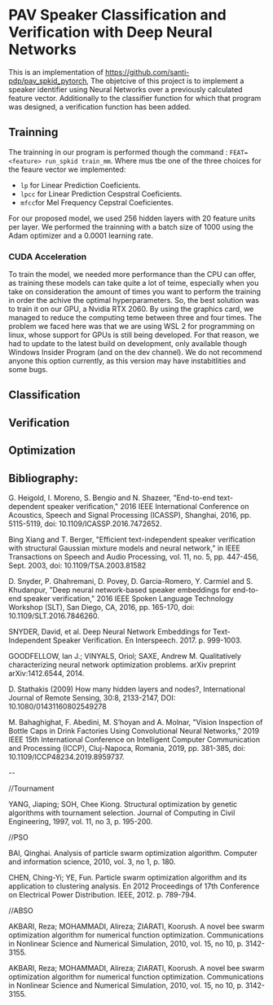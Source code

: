 # PAV Speaker Classification and Verification with Deep Neural Networks

This is an implementation of https://github.com/santi-pdp/pav_spkid_pytorch, The objetcive of this project is to implement a speaker identifier using Neural Networks over a previously calculated feature vector. Additionally to the classifier function for which that program was designed, a verification function has been added.

## Trainning
The trainning in our program is performed though the command : `FEAT=<feature> run_spkid train_mm`. Where <feature> mus tbe one of the three choices for the feaure vector we implemented:
  - `lp` for Linear Prediction Coeficients.
  - `lpcc` for Linear Prediction Cespstral Coeficients.
  - `mfcc`for Mel Frequency Cepstral Coeficientes.
  
For our proposed model, we used 256 hidden layers with 20 feature units per layer. We performed the trainning with a batch size of 1000 using the Adam optimizer and a 0.0001 learning rate.
  
### CUDA Acceleration
To train the model, we needed more performance than the CPU can offer, as training these models can take quite a lot of teime, especially when you take on consideration the amount of times you want to perform the training in order the achive the optimal hyperparameters. So, the best solution was to train it on our GPU, a Nvidia RTX 2060. By using the graphics card, we managed to reduce the computing teme between three and four times.
The problem we faced here was that we are using WSL 2 for programming on linux, whose support for GPUs is still being developed. For that reason, we had to update to the latest build on development, only available though Windows Insider Program (and on the dev channel). We do not recommend anyone this option currently, as this version may have instabitlities and some bugs. 

## Classification


## Verification



## Optimization



## Bibliography:

G. Heigold, I. Moreno, S. Bengio and N. Shazeer, "End-to-end text-dependent speaker verification," 2016 IEEE International Conference on Acoustics, Speech and Signal Processing (ICASSP), Shanghai, 2016, pp. 5115-5119, doi: 10.1109/ICASSP.2016.7472652.

Bing Xiang and T. Berger, "Efficient text-independent speaker verification with structural Gaussian mixture models and neural network," in IEEE Transactions on Speech and Audio Processing, vol. 11, no. 5, pp. 447-456, Sept. 2003, doi: 10.1109/TSA.2003.81582

D. Snyder, P. Ghahremani, D. Povey, D. Garcia-Romero, Y. Carmiel and S. Khudanpur, "Deep neural network-based speaker embeddings for end-to-end speaker verification," 2016 IEEE Spoken Language Technology Workshop (SLT), San Diego, CA, 2016, pp. 165-170, doi: 10.1109/SLT.2016.7846260.

SNYDER, David, et al. Deep Neural Network Embeddings for Text-Independent Speaker Verification. En Interspeech. 2017. p. 999-1003.

GOODFELLOW, Ian J.; VINYALS, Oriol; SAXE, Andrew M. Qualitatively characterizing neural network optimization problems. arXiv preprint arXiv:1412.6544, 2014.

D. Stathakis (2009) How many hidden layers and nodes?, International Journal of Remote Sensing, 30:8, 2133-2147, DOI: 10.1080/01431160802549278

M. Bahaghighat, F. Abedini, M. S’hoyan and A. Molnar, "Vision Inspection of Bottle Caps in Drink Factories Using Convolutional Neural Networks," 2019 IEEE 15th International Conference on Intelligent Computer Communication and Processing (ICCP), Cluj-Napoca, Romania, 2019, pp. 381-385, doi: 10.1109/ICCP48234.2019.8959737.

--

//Tournament

YANG, Jiaping; SOH, Chee Kiong. Structural optimization by genetic algorithms with tournament selection. Journal of Computing in Civil Engineering, 1997, vol. 11, no 3, p. 195-200.

//PSO

BAI, Qinghai. Analysis of particle swarm optimization algorithm. Computer and information science, 2010, vol. 3, no 1, p. 180.

CHEN, Ching-Yi; YE, Fun. Particle swarm optimization algorithm and its application to clustering analysis. En 2012 Proceedings of 17th Conference on Electrical Power Distribution. IEEE, 2012. p. 789-794.

//ABSO

AKBARI, Reza; MOHAMMADI, Alireza; ZIARATI, Koorush. A novel bee swarm optimization algorithm for numerical function optimization. Communications in Nonlinear Science and Numerical Simulation, 2010, vol. 15, no 10, p. 3142-3155.

AKBARI, Reza; MOHAMMADI, Alireza; ZIARATI, Koorush. A novel bee swarm optimization algorithm for numerical function optimization. Communications in Nonlinear Science and Numerical Simulation, 2010, vol. 15, no 10, p. 3142-3155.

